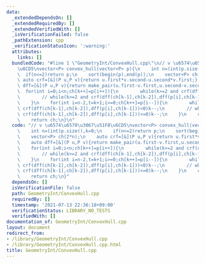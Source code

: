 ```yaml
---
data:
  _extendedDependsOn: []
  _extendedRequiredBy: []
  _extendedVerifiedWith: []
  _isVerificationFailed: false
  _pathExtension: cpp
  _verificationStatusIcon: ':warning:'
  attributes:
    links: []
  bundledCode: "#line 1 \"GeometryInt/ConvexHull.cpp\"\n// v \u6574\u6570\u3067\u51F8\
    \u6CD5\nvector<P> convex_hull(vector<P> p){\n    int n=(int)p.size(),k=0;\n  \
    \  if(n<=2)return p;\n    sort(begin(p),end(p));\n    vector<P> ch(2*n);\n   \
    \ auto crf=[&](P u,P v){return u.first*v.second-u.second*v.first;};\n    auto\
    \ dff=[&](P u,P v){return make_pair(u.first-v.first,u.second-v.second);};\n  \
    \  for(int i=0;i<n;ch[k++]=p[i++]){\n        while(k>=2 and crf(dff(ch[k-1],ch[k-2]),dff(p[i],ch[k-1]))<0)k--;\n\
    \        // while(k>=2 and crf(dff(ch[k-1],ch[k-2]),dff(p[i],ch[k-1]))<=0)k--;\n\
    \    }\n    for(int i=n-2,t=k+1;i>=0;ch[k++]=p[i--]){\n        while(k>=t and\
    \ crf(dff(ch[k-1],ch[k-2]),dff(p[i],ch[k-1]))<0)k--;\n        // while(k>=t and\
    \ crf(dff(ch[k-1],ch[k-2]),dff(p[i],ch[k-1]))<=0)k--;\n    }\n    ch.resize(k-1);\n\
    \    return ch;\n}\n"
  code: "// v \u6574\u6570\u3067\u51F8\u6CD5\nvector<P> convex_hull(vector<P> p){\n\
    \    int n=(int)p.size(),k=0;\n    if(n<=2)return p;\n    sort(begin(p),end(p));\n\
    \    vector<P> ch(2*n);\n    auto crf=[&](P u,P v){return u.first*v.second-u.second*v.first;};\n\
    \    auto dff=[&](P u,P v){return make_pair(u.first-v.first,u.second-v.second);};\n\
    \    for(int i=0;i<n;ch[k++]=p[i++]){\n        while(k>=2 and crf(dff(ch[k-1],ch[k-2]),dff(p[i],ch[k-1]))<0)k--;\n\
    \        // while(k>=2 and crf(dff(ch[k-1],ch[k-2]),dff(p[i],ch[k-1]))<=0)k--;\n\
    \    }\n    for(int i=n-2,t=k+1;i>=0;ch[k++]=p[i--]){\n        while(k>=t and\
    \ crf(dff(ch[k-1],ch[k-2]),dff(p[i],ch[k-1]))<0)k--;\n        // while(k>=t and\
    \ crf(dff(ch[k-1],ch[k-2]),dff(p[i],ch[k-1]))<=0)k--;\n    }\n    ch.resize(k-1);\n\
    \    return ch;\n}"
  dependsOn: []
  isVerificationFile: false
  path: GeometryInt/ConvexHull.cpp
  requiredBy: []
  timestamp: '2021-07-13 22:36:18+09:00'
  verificationStatus: LIBRARY_NO_TESTS
  verifiedWith: []
documentation_of: GeometryInt/ConvexHull.cpp
layout: document
redirect_from:
- /library/GeometryInt/ConvexHull.cpp
- /library/GeometryInt/ConvexHull.cpp.html
title: GeometryInt/ConvexHull.cpp
---
```

